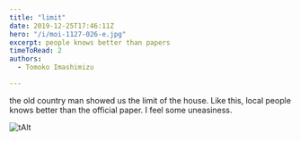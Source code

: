 ```yaml
---
title: "limit"
date: 2019-12-25T17:46:11Z
hero: "/i/moi-1127-026-e.jpg"
excerpt: people knows better than papers
timeToRead: 2
authors:
  - Tomoko Imashimizu

---
```


the old country man showed us the limit of the house.
Like this, local people knows better than the official paper.
I feel some uneasiness.

![tAlt](/i/moi-1127-026.jpg) 
